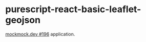 # purescript-react-basic-leaflet-geojson

[mockmock.dev #196](https://mockmock.connpass.com/event/113906/) application.
